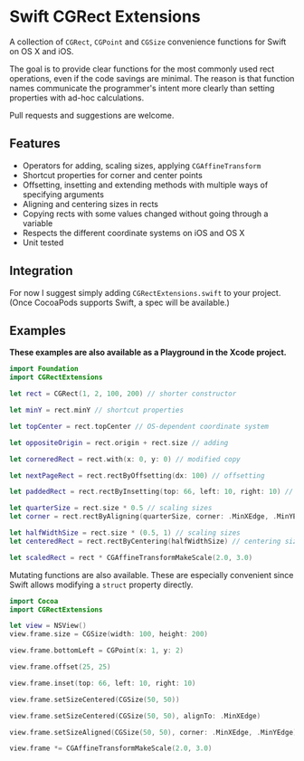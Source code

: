 Swift CGRect Extensions
=======================

A collection of `CGRect`, `CGPoint` and `CGSize` convenience functions for Swift on OS X and iOS.

The goal is to provide clear functions for the most commonly used rect operations, even if the code savings are minimal. The reason is that function names communicate the programmer's intent more clearly than setting properties with ad-hoc calculations.

Pull requests and suggestions are welcome.

Features
--------

- Operators for adding, scaling sizes, applying `CGAffineTransform`
- Shortcut properties for corner and center points
- Offsetting, insetting and extending methods with multiple ways of specifying arguments
- Aligning and centering sizes in rects
- Copying rects with some values changed without going through a variable
- Respects the different coordinate systems on iOS and OS X
- Unit tested

Integration
-----------

For now I suggest simply adding `CGRectExtensions.swift` to your project. (Once CocoaPods supports Swift, a spec will be available.)

Examples
--------

**These examples are also available as a Playground in the Xcode project.**

```swift
import Foundation
import CGRectExtensions

let rect = CGRect(1, 2, 100, 200) // shorter constructor

let minY = rect.minY // shortcut properties

let topCenter = rect.topCenter // OS-dependent coordinate system

let oppositeOrigin = rect.origin + rect.size // adding

let corneredRect = rect.with(x: 0, y: 0) // modified copy

let nextPageRect = rect.rectByOffsetting(dx: 100) // offsetting

let paddedRect = rect.rectByInsetting(top: 66, left: 10, right: 10) // insetting

let quarterSize = rect.size * 0.5 // scaling sizes
let corner = rect.rectByAligning(quarterSize, corner: .MinXEdge, .MinYEdge) // aligning sizes

let halfWidthSize = rect.size * (0.5, 1) // scaling sizes
let centeredRect = rect.rectByCentering(halfWidthSize) // centering sizes

let scaledRect = rect * CGAffineTransformMakeScale(2.0, 3.0)
```

Mutating functions are also available. These are especially convenient since Swift allows modifying a `struct` property directly.

```swift
import Cocoa
import CGRectExtensions

let view = NSView()
view.frame.size = CGSize(width: 100, height: 200)

view.frame.bottomLeft = CGPoint(x: 1, y: 2)

view.frame.offset(25, 25)

view.frame.inset(top: 66, left: 10, right: 10)

view.frame.setSizeCentered(CGSize(50, 50))

view.frame.setSizeCentered(CGSize(50, 50), alignTo: .MinXEdge)

view.frame.setSizeAligned(CGSize(50, 50), corner: .MinXEdge, .MinYEdge)

view.frame *= CGAffineTransformMakeScale(2.0, 3.0)
```
